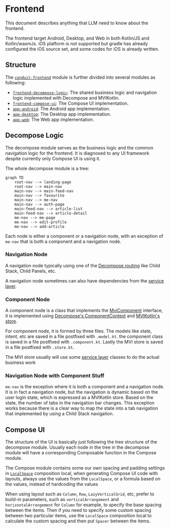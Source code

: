 # Frontend

This document describes anything that LLM need to know about the frontend.

The frontend target Android, Desktop, and Web in both Kotlin/JS and Kotlin/wasmJs. iOS platform is not supported but gradle has already configured the iOS source set, and some codes for iOS is already written.

## Structure

The [`conduit-frontend`](./conduit-frontend) module is further divided into several modules as following:

- [`frontend-decompose-logic`](conduit-frontend\frontend-decompose-logic): The shared business logic and navigation logic implemented with Decompose and MVIKotlin.
- [`frontend-compose-ui`](conduit-frontend\frontend-compose-ui): The Compose UI implementation.
- [`app-android`](conduit-frontend\app-android): The Android app implementation.
- [`app-desktop`](conduit-frontend\app-desktop): The Desktop app implementation.
- [`app-web`](conduit-frontend\app-web): The Web app implementation.

## Decompose Logic

The decompose module serves as the business logic and the common navigation logic for the frontend. It is diagnosed to any UI framework despite currently only Compose UI is using it.

The whole decompose module is a tree:

```mermaid
graph TD
    root-nav --> landing-page
    root-nav --> main-nav
    main-nav --> main-feed-nav
    main-nav --> favourite
    main-nav --> me-nav
    main-nav --> auth-page
    main-feed-nav --> article-list
    main-feed-nav --> article-detail
    me-nav --> me-page
    me-nav --> edit-profile
    me-nav --> add-article
```

Each node is either a component or a navigation node, with an exception of `me-nav` that is both a component and a navigation node.

### Navigation Node

A navigation node typically using one of the [Decompose routing](https://arkivanov.github.io/Decompose/navigation/overview/) like Child Stack, Child Panels, etc.

A navigation node sometimes can also have dependencies from the [service layer](..\conduit-frontend\frontend-decompose-logic\src\commonMain\kotlin\mikufan\cx\conduit\frontend\logic\service).

### Component Node

A component node is a class that implements the [MviComponent](..\conduit-frontend\frontend-decompose-logic\src\commonMain\kotlin\mikufan\cx\conduit\frontend\logic\component\util\MviComponent.kt) interface, it is implemented using [Decompose's ComponentContext](https://arkivanov.github.io/Decompose/component/overview/) and [MVIKotlin's store](https://arkivanov.github.io/MVIKotlin/store.html).

For component node, it is formed by three files. The models like state, intent, etc are saved in a file postfixed with `.model.kt`. the component class is saved in a file postfixed with `.component.kt`. Lastly the MVI store is saved in a file postfixed with `.store.kt`.

The MVI store usually will use some [service layer](..\conduit-frontend\frontend-decompose-logic\src\commonMain\kotlin\mikufan\cx\conduit\frontend\logic\service) classes to do the actual business work

### Navigation Node with Component Stuff

`me-nav` is the exception where it is both a component and a navigation node. It is in fact a navigation node, but the navigation is dynamic based on the user login state, which is expressed as a MVIKotlin store. Based on the state, the number of tabs in the navigation bar changes.
This exception works because there is a clear way to map the state into a tab navigation that implemented by using a Child Stack navigation.

## Compose UI

The structure of the UI is basically just following the tree structure of the decompose module. Usually each node in the tree in the decompose module will have a corresponding Composable function in the Compose module.

The Compose module contains some our own spacing and padding settings in [`LocalSpace`](conduit-frontend\frontend-compose-ui\src\commonMain\kotlin\mikufan\cx\conduit\frontend\ui\theme\Space.kt) composition local, when generating Compose UI code with layouts, always use the values from the `LocalSpace`, or a formula based on the values, instead of hardcoding the values

When using layout such as `Column`, `Row`, `LazyVerticalGrid`, etc, prefer to build-in parameters, such as  `verticalArrangement` and `horizontalArrangement` for `Column` for example, to specify the base spacing between the items. Then if you need to specify some custom spacing between two particular items, use the `LocalSpace` composition local to calculate the custom spacing and then put `Spacer` between the items.
